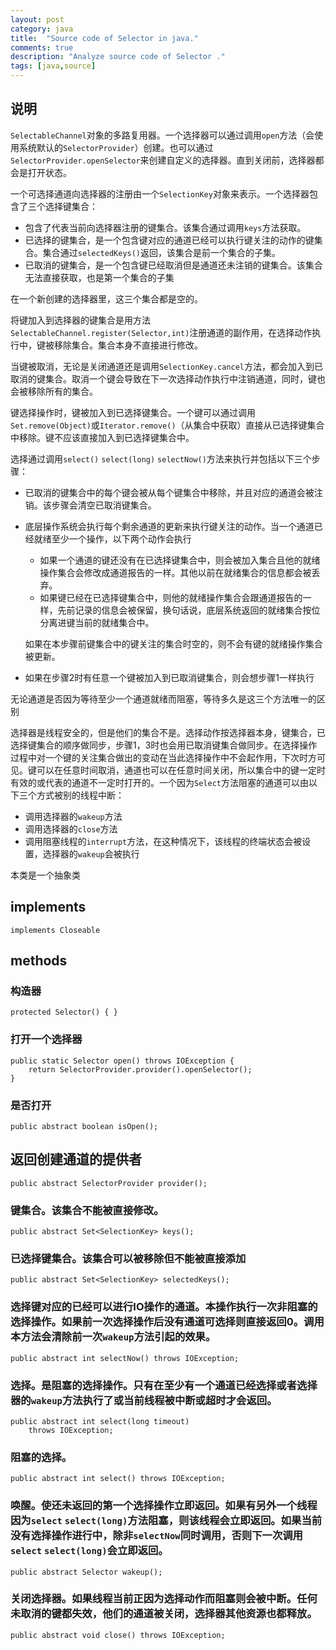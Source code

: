 ```yaml
---
layout: post
category: java
title:  "Source code of Selector in java."
comments: true
description: "Analyze source code of Selector ."
tags: [java,source]
---
```


## 说明

`SelectableChannel`对象的多路复用器。一个选择器可以通过调用`open`方法（会使用系统默认的`SelectorProvider`）创建。也可以通过`SelectorProvider.openSelector`来创建自定义的选择器。直到关闭前，选择器都会是打开状态。

一个可选择通道向选择器的注册由一个`SelectionKey`对象来表示。一个选择器包含了三个选择键集合：

* 包含了代表当前向选择器注册的键集合。该集合通过调用`keys`方法获取。
* 已选择的键集合，是一个包含键对应的通道已经可以执行键关注的动作的键集合。集合通过`selectedKeys()`返回，该集合是前一个集合的子集。
* 已取消的键集合，是一个包含键已经取消但是通道还未注销的键集合。该集合无法直接获取，也是第一个集合的子集

在一个新创建的选择器里，这三个集合都是空的。

将键加入到选择器的键集合是用方法`SelectableChannel.register(Selector,int)`注册通道的副作用，在选择动作执行中，键被移除集合。集合本身不直接进行修改。

当键被取消，无论是关闭通道还是调用`SelectionKey.cancel`方法，都会加入到已取消的键集合。取消一个键会导致在下一次选择动作执行中注销通道，同时，键也会被移除所有的集合。

键选择操作时，键被加入到已选择键集合。一个键可以通过调用`Set.remove(Object)`或`Iterator.remove()`（从集合中获取）直接从已选择键集合中移除。键不应该直接加入到已选择键集合中。

选择通过调用`select()`  `select(long)` `selectNow()`方法来执行并包括以下三个步骤：

* 已取消的键集合中的每个键会被从每个键集合中移除，并且对应的通道会被注销。该步骤会清空已取消键集合。

* 底层操作系统会执行每个剩余通道的更新来执行键关注的动作。当一个通道已经就绪至少一个操作，以下两个动作会执行

  * 如果一个通道的键还没有在已选择键集合中，则会被加入集合且他的就绪操作集合会修改成通道报告的一样。其他以前在就绪集合的信息都会被丢弃。
  * 如果键已经在已选择键集合中，则他的就绪操作集合会跟通道报告的一样，先前记录的信息会被保留，换句话说，底层系统返回的就绪集合按位分离进键当前的就绪集合中。

  如果在本步骤前键集合中的键关注的集合时空的，则不会有键的就绪操作集合被更新。

* 如果在步骤2时有任意一个键被加入到已取消键集合，则会想步骤1一样执行

无论通道是否因为等待至少一个通道就绪而阻塞，等待多久是这三个方法唯一的区别

选择器是线程安全的，但是他们的集合不是。选择动作按选择器本身，键集合，已选择键集合的顺序做同步，步骤1，3时也会用已取消键集合做同步。在选择操作过程中对一个键的关注集合做出的变动在当此选择操作中不会起作用，下次时方可见。键可以在任意时间取消，通道也可以在任意时间关闭，所以集合中的键一定时有效的或代表的通道不一定时打开的。一个因为`Select`方法阻塞的通道可以由以下三个方式被别的线程中断：

* 调用选择器的`wakeup`方法
* 调用选择器的`close`方法
* 调用阻塞线程的`interrupt`方法，在这种情况下，该线程的终端状态会被设置，选择器的`wakeup`会被执行

本类是一个抽象类

## implements

```
implements Closeable
```

## methods

### 构造器

```
protected Selector() { }
```

### 打开一个选择器

```
public static Selector open() throws IOException {
    return SelectorProvider.provider().openSelector();
}
```

### 是否打开

```
public abstract boolean isOpen();
```

## 返回创建通道的提供者

```
public abstract SelectorProvider provider();
```

### 键集合。该集合不能被直接修改。

```
public abstract Set<SelectionKey> keys();
```

### 已选择键集合。该集合可以被移除但不能被直接添加

```
public abstract Set<SelectionKey> selectedKeys();
```

### 选择键对应的已经可以进行IO操作的通道。本操作执行一次非阻塞的选择操作。如果前一次选择操作后没有通道可选择则直接返回0。调用本方法会清除前一次`wakeup`方法引起的效果。

```
public abstract int selectNow() throws IOException;
```

### 选择。是阻塞的选择操作。只有在至少有一个通道已经选择或者选择器的`wakeup`方法执行了或当前线程被中断或超时才会返回。

```
public abstract int select(long timeout)
    throws IOException;
```

###  阻塞的选择。

```
public abstract int select() throws IOException;
```

### 唤醒。使还未返回的第一个选择操作立即返回。如果有另外一个线程因为`select` `select(long)`方法阻塞，则该线程会立即返回。如果当前没有选择操作进行中，除非`selectNow`同时调用，否则下一次调用`select` `select(long)`会立即返回。

```
public abstract Selector wakeup();
```

### 关闭选择器。如果线程当前正因为选择动作而阻塞则会被中断。任何未取消的键都失效，他们的通道被关闭，选择器其他资源也都释放。

```
public abstract void close() throws IOException;
```